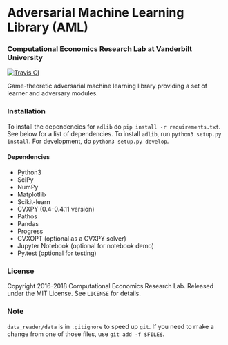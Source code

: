 # Adversarial Machine Learning Library (AML)
### Computational Economics Research Lab at Vanderbilt University

[![Travis CI](https://travis-ci.org/vu-aml/adlib.svg?branch=master)](https://travis-ci.org/vu-aml/adlib)

Game-theoretic adversarial machine learning library providing a set of learner and adversary modules.

### Installation
To install the dependencies for `adlib` do `pip install -r requirements.txt`. See below for a list of dependencies.
To install `adlib`, run `python3 setup.py install`. For development, do `python3 setup.py develop`.

#### Dependencies
* Python3 
* SciPy
* NumPy
* Matplotlib
* Scikit-learn
* CVXPY (0.4-0.4.11 version)
* Pathos
* Pandas
* Progress
* CVXOPT (optional as a CVXPY solver)
* Jupyter Notebook (optional for notebook demo)
* Py.test (optional for testing)

### License
Copyright 2016-2018 Computational Economics Research Lab. Released under the MIT License. See `LICENSE` for details.

### Note
`data_reader/data` is in `.gitignore` to speed up `git`. If you need to make a change from one of those
files, use `git add -f $FILE$`.
